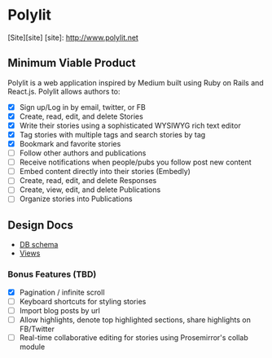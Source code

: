 # Polylit

[Site][site]
[site]: http://www.polylit.net

## Minimum Viable Product

Polylit is a web application inspired by Medium built using Ruby on Rails
and React.js. Polylit allows authors to:

- [x] Sign up/Log in by email, twitter, or FB
- [x] Create, read, edit, and delete Stories
- [x] Write their stories using a sophisticated WYSIWYG rich text editor
- [x] Tag stories with multiple tags and search stories by tag
- [x] Bookmark and favorite stories
- [ ] Follow other authors and publications
- [ ] Receive notifications when people/pubs you follow post new content
- [ ] Embed content directly into their stories (Embedly)
- [ ] Create, read, edit, and delete Responses
- [ ] Create, view, edit, and delete Publications
- [ ] Organize stories into Publications

## Design Docs
* [DB schema][schema]
* [Views][views]

[views]: ./docs/views.md
[schema]: ./docs/schema.md

### Bonus Features (TBD)
- [x] Pagination / infinite scroll
- [ ] Keyboard shortcuts for styling stories
- [ ] Import blog posts by url
- [ ] Allow highlights, denote top highlighted sections, share highlights on FB/Twitter
- [ ] Real-time collaborative editing for stories using Prosemirror's collab module
